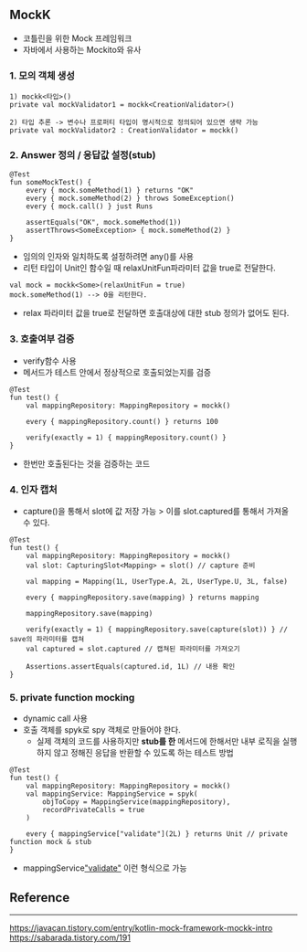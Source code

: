 ## MockK
- 코틀린을 위한 Mock 프레임워크
- 자바에서 사용하는 Mockito와 유사

### 1. 모의 객체 생성
```
1) mockk<타입>()
private val mockValidator1 = mockk<CreationValidator>()

2) 타입 추론 -> 변수나 프로퍼티 타입이 명시적으로 정의되어 있으면 생략 가능
private val mockValidator2 : CreationValidator = mockk()
```

### 2. Answer 정의  / 응답값 설정(stub)
```
@Test
fun someMockTest() {
    every { mock.someMethod(1) } returns "OK"
    every { mock.someMethod(2) } throws SomeException()
    every { mock.call() } just Runs

    assertEquals("OK", mock.someMethod(1))
    assertThrows<SomeException> { mock.someMethod(2) }
}
```
- 임의의 인자와 일치하도록 설정하려면 any()를 사용
- 리턴 타입이 Unit인 함수일 때 relaxUnitFun파라미터 값을 true로 전달한다.
```
val mock = mockk<Some>(relaxUnitFun = true)
mock.someMethod(1) --> 0을 리턴한다.
```
- relax 파라미터 값을 true로 전달하면 호출대상에 대한 stub 정의가 없어도 된다.


### 3. 호출여부 검증
- verify함수 사용
- 메서드가 테스트 안에서 정상적으로 호출되었는지를 검증
```
@Test
fun test() {
    val mappingRepository: MappingRepository = mockk()

    every { mappingRepository.count() } returns 100

    verify(exactly = 1) { mappingRepository.count() }
}
```
- 한번만 호출된다는 것을 검증하는 코드

### 4. 인자 캡처
- capture()을 통해서 slot에 값 저장 가능 > 이를 slot.captured를 통해서 가져올 수 있다.
```
@Test
fun test() {
    val mappingRepository: MappingRepository = mockk()
    val slot: CapturingSlot<Mapping> = slot() // capture 준비

    val mapping = Mapping(1L, UserType.A, 2L, UserType.U, 3L, false)

    every { mappingRepository.save(mapping) } returns mapping

    mappingRepository.save(mapping)

    verify(exactly = 1) { mappingRepository.save(capture(slot)) } // save의 파라미터를 캡쳐
    val captured = slot.captured // 캡쳐된 파라미터를 가져오기

    Assertions.assertEquals(captured.id, 1L) // 내용 확인
}
```

### 5. private function mocking
- dynamic call 사용
- 호출 객체를 spyk로 spy 객체로 만들어야 한다.
  - 실제 객체의 코드를 사용하지만 **stub를 한** 메서드에 한해서만 내부 로직을 실행하지 않고 정해진 응답을 반환할 수 있도록 하는 테스트 방법
```
@Test
fun test() {
    val mappingRepository: MappingRepository = mockk()
    val mappingService: MappingService = spyk(
        objToCopy = MappingService(mappingRepository),
        recordPrivateCalls = true
    )

    every { mappingService["validate"](2L) } returns Unit // private function mock & stub 
}
```
- mappingService["validate"](2L) 이런 형식으로 가능



## Reference
---
https://javacan.tistory.com/entry/kotlin-mock-framework-mockk-intro
https://sabarada.tistory.com/191